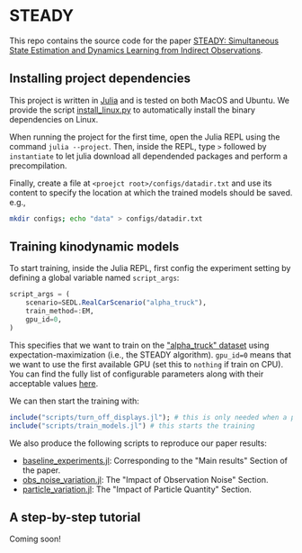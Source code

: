 # STEADY

This repo contains the source code for the paper [STEADY: Simultaneous State Estimation and Dynamics Learning from Indirect Observations](https://arxiv.org/abs/2203.01299). 

## Installing project dependencies
This project is written in [Julia](https://julialang.org/) and is tested on both MacOS and Ubuntu. We provide the script [install_linux.py](install_linux.py) to automatically install the binary dependencies on Linux.

When running the project for the first time, open the Julia REPL using the command `julia --project`.
Then, inside the REPL, type `>` followed by `instantiate` to let julia download all dependended packages and perform a precompilation.

Finally, create a file at `<proejct root>/configs/datadir.txt` and use its content to specify the location at which the trained models should be saved. e.g., 
```bash
mkdir configs; echo "data" > configs/datadir.txt
```

## Training kinodynamic models
To start training, inside the Julia REPL, first config the experiment
setting by defining a global variable named `script_args`:
```julia
script_args = (
    scenario=SEDL.RealCarScenario("alpha_truck"),
    train_method=:EM,
    gpu_id=0,
)
```
This specifies that we want to train on the ["alpha_truck" dataset](datasets/alpha_truck/) using expectation-maximization (i.e., the STEADY algorithm). `gpu_id=0` means that we want to use the first available GPU (set this to `nothing` if train on CPU). You can find the fully list of configurable parameters along with their acceptable values [here](https://github.com/MrVPlusOne/STEADY/blob/master/scripts/experiments/experiment_common.jl#L13).

We can then start the training with:
```julia
include("scripts/turn_off_displays.jl"); # this is only needed when a plot pane is not available. e.g., when running inside an ssh shell.
include("scripts/train_models.jl") # this starts the training
```

We also produce the following scripts to reproduce our paper results:

- [baseline_experiments.jl](scripts/experiments/baseline_experiments.jl): Corresponding to the "Main results" Section of the paper.
- [obs_noise_variation.jl](scripts/experiments/obs_noise_variation.jl): The "Impact of Observation Noise" Section.
- [particle_variation.jl](scripts/experiments/particle_variation.jl): The "Impact of Particle Quantity" Section.


## A step-by-step tutorial
Coming soon!
